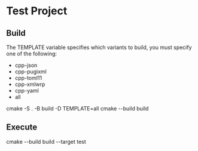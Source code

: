 # Test Project

## Build

The TEMPLATE variable specifies which variants to build,
you must specify one of the following:

* cpp-json
* cpp-pugixml
* cpp-toml11
* cpp-xmlwrp
* cpp-yaml
* all

cmake -S . -B build -D TEMPLATE=all
cmake --build build

## Execute

cmake --build build --target test

